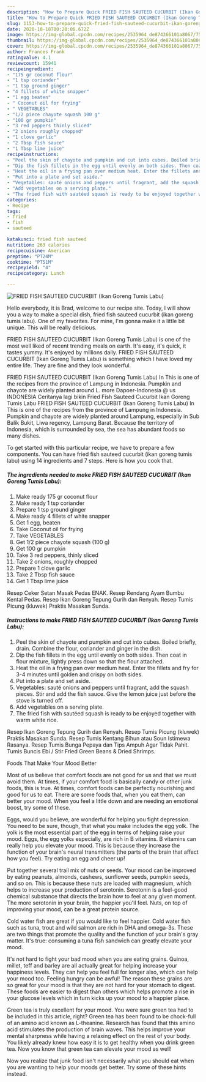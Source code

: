 ```yaml
---
description: "How to Prepare Quick FRIED FISH SAUTEED CUCURBIT (Ikan Goreng Tumis Labu)"
title: "How to Prepare Quick FRIED FISH SAUTEED CUCURBIT (Ikan Goreng Tumis Labu)"
slug: 1153-how-to-prepare-quick-fried-fish-sauteed-cucurbit-ikan-goreng-tumis-labu
date: 2020-10-18T00:20:06.672Z
image: https://img-global.cpcdn.com/recipes/2535964_de874366101a8067/751x532cq70/fried-fish-sauteed-cucurbit-ikan-goreng-tumis-labu-recipe-main-photo.jpg
thumbnail: https://img-global.cpcdn.com/recipes/2535964_de874366101a8067/751x532cq70/fried-fish-sauteed-cucurbit-ikan-goreng-tumis-labu-recipe-main-photo.jpg
cover: https://img-global.cpcdn.com/recipes/2535964_de874366101a8067/751x532cq70/fried-fish-sauteed-cucurbit-ikan-goreng-tumis-labu-recipe-main-photo.jpg
author: Frances Frank
ratingvalue: 4.1
reviewcount: 15941
recipeingredient:
- "175 gr coconut flour"
- "1 tsp coriander"
- "1 tsp ground ginger"
- "4 fillets of white snapper"
- "1 egg beaten"
- " Coconut oil for frying"
- " VEGETABLES"
- "1/2 piece chayote squash 100 g"
- "100 gr pumpkin"
- "3 red peppers thinly sliced"
- "2 onions roughly chopped"
- "1 clove garlic"
- "2 Tbsp fish sauce"
- "1 Tbsp lime juice"
recipeinstructions:
- "Peel the skin of chayote and pumpkin and cut into cubes. Boiled briefly, drain. Combine the flour, coriander and ginger in the dish."
- "Dip the fish fillets in the egg until evenly on both sides. Then coat in flour mixture, lightly press down so that the flour attached."
- "Heat the oil in a frying pan over medium heat. Enter the fillets and fry for 3-4 minutes until golden and crispy on both sides."
- "Put into a plate and set aside."
- "Vegetables: sauté onions and peppers until fragrant, add the squash pieces. Stir and add the fish sauce. Give the lemon juice just before the stove is turned off."
- "Add vegetables on a serving plate."
- "The fried fish with sautéed squash is ready to be enjoyed together with warm white rice."
categories:
- Recipe
tags:
- fried
- fish
- sauteed

katakunci: fried fish sauteed 
nutrition: 263 calories
recipecuisine: American
preptime: "PT24M"
cooktime: "PT51M"
recipeyield: "4"
recipecategory: Lunch

---
```



![FRIED FISH SAUTEED CUCURBIT (Ikan Goreng Tumis Labu)](https://img-global.cpcdn.com/recipes/2535964_de874366101a8067/751x532cq70/fried-fish-sauteed-cucurbit-ikan-goreng-tumis-labu-recipe-main-photo.jpg)

Hello everybody, it is Brad, welcome to our recipe site. Today, I will show you a way to make a special dish, fried fish sauteed cucurbit (ikan goreng tumis labu). One of my favorites. For mine, I'm gonna make it a little bit unique. This will be really delicious.

FRIED FISH SAUTEED CUCURBIT (Ikan Goreng Tumis Labu) is one of the most well liked of recent trending meals on earth. It's easy, it's quick, it tastes yummy. It's enjoyed by millions daily. FRIED FISH SAUTEED CUCURBIT (Ikan Goreng Tumis Labu) is something which I have loved my entire life. They are fine and they look wonderful.

FRIED FISH SAUTEED CUCURBIT (Ikan Goreng Tumis Labu) In This is one of the recipes from the province of Lampung in Indonesia. Pumpkin and chayote are widely planted around L. more Dapoer-Indonesia @ us INDONESIA Ceritanya lagi bikin Fried Fish Sauteed Cucurbit Ikan Goreng Tumis Labu FRIED FISH SAUTEED CUCURBIT (Ikan Goreng Tumis Labu) In This is one of the recipes from the province of Lampung in Indonesia. Pumpkin and chayote are widely planted around Lampung, especially in Sub Balik Bukit, Liwa regency, Lampung Barat. Because the territory of Indonesia, which is surrounded by sea, the sea has abundant foods so many dishes.


To get started with this particular recipe, we have to prepare a few components. You can have fried fish sauteed cucurbit (ikan goreng tumis labu) using 14 ingredients and 7 steps. Here is how you cook that.

<!--inarticleads1-->

##### The ingredients needed to make FRIED FISH SAUTEED CUCURBIT (Ikan Goreng Tumis Labu):

1. Make ready 175 gr coconut flour
1. Make ready 1 tsp coriander
1. Prepare 1 tsp ground ginger
1. Make ready 4 fillets of white snapper
1. Get 1 egg, beaten
1. Take  Coconut oil for frying
1. Take  VEGETABLES
1. Get 1/2 piece chayote squash (100 g)
1. Get 100 gr pumpkin
1. Take 3 red peppers, thinly sliced
1. Take 2 onions, roughly chopped
1. Prepare 1 clove garlic
1. Take 2 Tbsp fish sauce
1. Get 1 Tbsp lime juice


Resep Ceker Setan Masak Pedas ENAK. Resep Rendang Ayam Bumbu Kental Pedas. Resep Ikan Goreng Tepung Gurih dan Renyah. Resep Tumis Picung (kluwek) Praktis Masakan Sunda. 

<!--inarticleads2-->

##### Instructions to make FRIED FISH SAUTEED CUCURBIT (Ikan Goreng Tumis Labu):

1. Peel the skin of chayote and pumpkin and cut into cubes. Boiled briefly, drain. Combine the flour, coriander and ginger in the dish.
1. Dip the fish fillets in the egg until evenly on both sides. Then coat in flour mixture, lightly press down so that the flour attached.
1. Heat the oil in a frying pan over medium heat. Enter the fillets and fry for 3-4 minutes until golden and crispy on both sides.
1. Put into a plate and set aside.
1. Vegetables: sauté onions and peppers until fragrant, add the squash pieces. Stir and add the fish sauce. Give the lemon juice just before the stove is turned off.
1. Add vegetables on a serving plate.
1. The fried fish with sautéed squash is ready to be enjoyed together with warm white rice.


Resep Ikan Goreng Tepung Gurih dan Renyah. Resep Tumis Picung (kluwek) Praktis Masakan Sunda. Resep Tumis Kentang Bihun atau Soun Istimewa Rasanya. Resep Tumis Bunga Pepaya dan Tips Ampuh Agar Tidak Pahit. Tumis Buncis Ebi / Stir Fried Green Beans &amp; Dried Shrimps. 

Foods That Make Your Mood Better


Most of us believe that comfort foods are not good for us and that we must avoid them. At times, if your comfort food is basically candy or other junk foods, this is true. At times, comfort foods can be perfectly nourishing and good for us to eat. There are some foods that, when you eat them, can better your mood. When you feel a little down and are needing an emotional boost, try some of these.

Eggs, would you believe, are wonderful for helping you fight depression. You need to be sure, though, that what you make includes the egg yolk. The yolk is the most essential part of the egg in terms of helping raise your mood. Eggs, the egg yolks especially, are rich in B vitamins. B vitamins can really help you elevate your mood. This is because they increase the function of your brain's neural transmitters (the parts of the brain that affect how you feel). Try eating an egg and cheer up!

Put together several trail mix of nuts or seeds. Your mood can be improved by eating peanuts, almonds, cashews, sunflower seeds, pumpkin seeds, and so on. This is because these nuts are loaded with magnesium, which helps to increase your production of serotonin. Serotonin is a feel-good chemical substance that directs the brain how to feel at any given moment. The more serotonin in your brain, the happier you'll feel. Nuts, on top of improving your mood, can be a great protein source.

Cold water fish are great if you would like to feel happier. Cold water fish such as tuna, trout and wild salmon are rich in DHA and omega-3s. These are two things that promote the quality and the function of your brain's gray matter. It's true: consuming a tuna fish sandwich can greatly elevate your mood. 

It's not hard to fight your bad mood when you are eating grains. Quinoa, millet, teff and barley are all actually great for helping increase your happiness levels. They can help you feel full for longer also, which can help your mood too. Feeling hungry can be awful! The reason these grains are so great for your mood is that they are not hard for your stomach to digest. These foods are easier to digest than others which helps promote a rise in your glucose levels which in turn kicks up your mood to a happier place.

Green tea is truly excellent for your mood. You were sure green tea had to be included in this article, right? Green tea has been found to be chock-full of an amino acid known as L-theanine. Research has found that this amino acid stimulates the production of brain waves. This helps improve your mental sharpness while having a relaxing effect on the rest of your body. You likely already knew how easy it is to get healthy when you drink green tea. Now you know that green tea can elevate your mood as well!

Now you realize that junk food isn't necessarily what you should eat when you are wanting to help your moods get better. Try  some  of  these  hints  instead.

